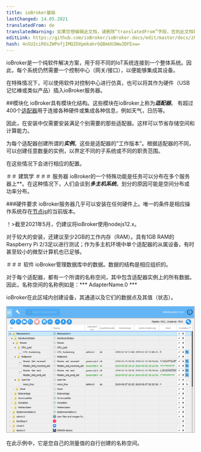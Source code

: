 ```yaml
---
title: ioBroker基础
lastChanged: 14.05.2021
translatedFrom: de
translatedWarning: 如果您想编辑此文档，请删除“translatedFrom”字段，否则此文档将再次自动翻译
editLink: https://github.com/ioBroker/ioBroker.docs/edit/master/docs/zh-cn/basics/README.md
hash: 4nSU2ciROiZWPofjIMQZOXpmkahrbQBmUU3WwJDFExw=
---
```

ioBroker是一个纯软件解决方案，用于将不同的IoT系统连接到一个整体系统。因此，每个系统仍然需要一个控制中心（网关/接口），以便能够集成其设备。

在特殊情况下，可以使用软件对控制中心进行仿真，也可以将其作为硬件（USB记忆棒或类似产品）插入ioBroker服务器。

##模块化
ioBroker具有模块化结构。这些模块在ioBroker上称为***适配器***。
有超过400个[适配器](http://download.iobroker.net/list.html)用于连接各种硬件或集成各种信息，例如天气，日历等。

因此，在安装中仅需要安装满足个别需要的那些适配器。这样可以节省存储空间和计算能力。

为每个适配器创建所谓的***实例***。这些是适配器的“工作版本”。根据适配器的不同，可以创建任意数量的实例，以界定不同的子系统或不同的职责范围。

在这些情况下会进行相应的配置。

＃＃ 建筑学
＃＃＃ 服务器
ioBroker的一个特殊功能是任务可以分布在多个服务器上**。在这种情况下，人们会谈到***多主机系统***。划分的原因可能是空间分布或功率分布。

###硬件要求
ioBroker服务器几乎可以安装在任何硬件上。唯一的条件是相应操作系统存在[节点js](https://nodejs.org/en/download/)的当前版本。

！>截至2021年5月，仍建议将ioBroker使用nodejs12.x。

对于较大的安装，还建议至少2GB的工作内存（RAM）。具有1GB RAM的Raspberry Pi 2/3足以进行测试；作为多主机环境中单个适配器的从属设备，有时甚至较小的微型计算机也已足够。

＃＃＃ 软件
ioBroker管理数据库中的数据。数据的结构是相应组织的。

对于每个适配器，都有一个所谓的名称空间，其中包含适配器实例上的所有数据。因此，名称空间的名称例如是：*** AdapterName.0 ***

ioBroker在此区域内创建设备，其通道以及它们的数据点及其值（状态）。

![对象结构](../../de/basics/../admin/media/ADMIN_Objekte_status_tree.png)

在此示例中，它是您自己的测量值的自行创建的名称空间。

[Adapter]: http://download.iobroker.net/list.html

[nodejs]: https://nodejs.org